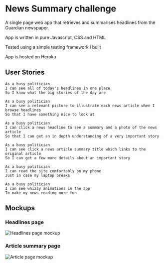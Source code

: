 # News Summary challenge

A single page web app that retrieves and summarises headlines from the Guardian newspaper.

App is written in pure Javascript, CSS and HTML

Tested using a simple testing framework I built

App is hosted on Heroku


## User Stories

```
As a busy politician
I can see all of today's headlines in one place
So I know what the big stories of the day are
```

```
As a busy politician
I can see a relevant picture to illustrate each news article when I browse headlines
So that I have something nice to look at
```

```
As a busy politician
I can click a news headline to see a summary and a photo of the news article
So that I can get an in depth understanding of a very important story
```

```
As a busy politician
I can see click a news article summary title which links to the original article
So I can get a few more details about an important story
```

```
As a busy politician
I can read the site comfortably on my phone
Just in case my laptop breaks
```

```
As a busy politician
I can see whizzy animations in the app
To make my news reading more fun
```

## Mockups

### Headlines page

![Headlines page mockup](/images/headline-page.png)

### Article summary page

![Article page mockup](/images/article-page.png)
